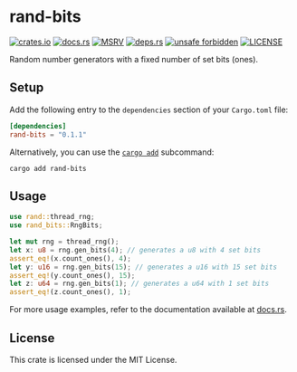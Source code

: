 # rand-bits

[![crates.io](https://img.shields.io/crates/v/rand-bits?style=flat-square&logo=rust "crates.io")](https://crates.io/crates/rand-bits)
[![docs.rs](https://img.shields.io/docsrs/rand-bits?style=flat-square&logo=docsdotrs "docs.rs")](https://docs.rs/rand-bits)
[![MSRV](https://img.shields.io/badge/MSRV-1.61.0-informational?style=flat-square "MSRV")](https://github.com/ventaquil/rand-bits/blob/master/Cargo.toml)
[![deps.rs](https://deps.rs/crate/rand-bits/0.1.1/status.svg?style=flat-square "deps.rs")](https://deps.rs/crate/rand-bits/0.1.1)
[![unsafe forbidden](https://img.shields.io/badge/unsafe-forbidden-success.svg?style=flat-square "unsafe forbidden")](https://github.com/rust-secure-code/safety-dance)
[![LICENSE](https://img.shields.io/github/license/ventaquil/rand-bits?style=flat-square "LICENSE")](https://github.com/ventaquil/rand-bits/blob/master/LICENSE)

Random number generators with a fixed number of set bits (ones).

## Setup

Add the following entry to the `dependencies` section of your `Cargo.toml` file:

```toml
[dependencies]
rand-bits = "0.1.1"
```

Alternatively, you can use the [`cargo add`](https://doc.rust-lang.org/cargo/commands/cargo-add.html) subcommand:

```shell
cargo add rand-bits
```

## Usage

```rust
use rand::thread_rng;
use rand_bits::RngBits;

let mut rng = thread_rng();
let x: u8 = rng.gen_bits(4); // generates a u8 with 4 set bits
assert_eq!(x.count_ones(), 4);
let y: u16 = rng.gen_bits(15); // generates a u16 with 15 set bits
assert_eq!(y.count_ones(), 15);
let z: u64 = rng.gen_bits(1); // generates a u64 with 1 set bits
assert_eq!(z.count_ones(), 1);
```

For more usage examples, refer to the documentation available at [docs.rs](https://docs.rs/rand-bits).

## License

This crate is licensed under the MIT License.
